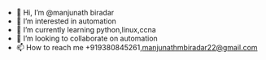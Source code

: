 - 👋 Hi, I’m @manjunath biradar
- 👀 I’m interested in automation
- 🌱 I’m currently learning python,linux,ccna
- 💞️ I’m looking to collaborate on automation
- 📫 How to reach me +919380845261,manjunathmbiradar22@gmail.com

<!---
manjunath2422/manjunath2422 is a ✨ special ✨ repository because its `README.md` (this file) appears on your GitHub profile.
You can click the Preview link to take a look at your changes.
--->

